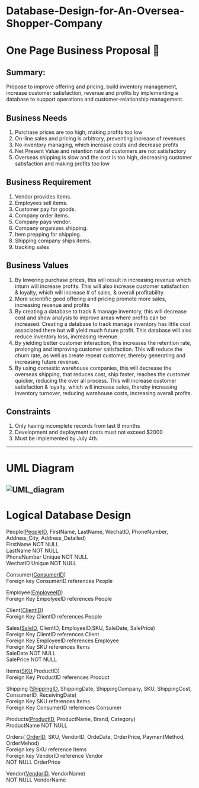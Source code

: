 # Database-Design-for-An-Oversea-Shopper-Company

# One Page Business Proposal   📝

## Summary: 
Propose to improve offering and pricing, build inventory management, increase
customer satisfaction, revenue and profits by implementing a database to support operations
and customer-relationship management.

## Business Needs
1. Purchase prices are too high, making profits too low
2. On-line sales and pricing is arbitrary, preventing increase of revenues
3. No inventory managing, which increase costs and decrease profits
4. Net Present Value and retention rate of customers are not satisfactory 
5. Overseas shipping is slow and the cost is too high, decreasing customer satisfaction and making profits too low 

## Business Requirement
 1. Vendor provides items.
 2. Employees sell items. 
 3. Customer pay for goods.
 4. Company order items.
 5.	Company pays vendor.
 6. Company organizes shipping.
 7. Item prepping for shipping.
 8. Shipping company ships items.
 9. tracking sales
 
 ## Business Values
1. By lowering purchase prices, this will result in increasing revenue which inturn will increase profits.  This will also increase customer satisfaction & loyalty, which will increase # of sales, & overall profitability.
2. More scientific good offering and pricing promote more sales, increasing revenue and profits
3. By creating a database to track & manage inventory, this will decrease cost and show analysis to improve areas where profits can be increased. Creating a database to track manage inventory has little cost associated there but will yield much future profit.  This database will also reduce inventory loss, increasing revenue.
4. By yielding better customer interaction, this increases the retention rate, prolonging and improving customer satisfaction.  This will reduce the churn rate, as well as create repeat customer, thereby generating and increasing future revenue.
5. By using domestic warehouse companies, this will decrease the overseas shipping, that reduces cost, ship faster, reaches the customer quicker, reducing the over all process.  This will increase customer satisfaction & loyalty, which will increase sales, thereby increasing inventory turnover, reducing warehouse costs, increasing overall profits.


 ##  Constraints
  1.  Only having incomplete records from last 8 months
  2.  Development and deployment costs must not exceed $2000
  3.  Must be implemented by July 4th.
 
  ----------------------------
  # UML Diagram
  ![UML_diagram](https://user-images.githubusercontent.com/52415101/95671982-a5644300-0b51-11eb-8524-9e10067cf87c.png)
 ----------------------------

# Logical Database Design

People(<ins>PeopleID</ins>, FirstName, LastName, WechatID, PhoneNumber, Address_City, Address_Detailed)\
       FirstName NOT NULL  
       LastName  NOT NULL  
       PhoneNumber Unique NOT NULL  
       WechatID Unique  NOT NULL  
       
Consumer(<ins>ConsumerID</ins>)  
       Foreign key ConsumerID    references  People
       
Employee(<ins>EmployeeID</ins>)  
       Foreign Key    EmpolyeeID references People
         
 Client(<ins>ClientID</ins>)  
        Foreign Key      ClientID references People

Sales(<ins>SaleID</ins>, ClientID, EmployeeID,SKU, SaleDate, SalePrice)    
      Foreign Key  ClientID  references  Client  
      Foreign Key  EmployeeID  references  Employee  
      Foreign Key  SKU  references  Items  
      SaleDate  NOT NULL  
      SalePrice  NOT NULL  
   
 Items(<ins>SKU</ins>,ProductID)  
        Foreign Key        ProductID      references   Product  

Shipping (<ins>ShippingID</ins>, ShippingDate, ShippingCompany, SKU, ShippingCost, ConsumerID, ReceivingDate)    
        Foreign Key          SKU             references    Items  
        Foreign Key         ConsumerID       references    Consumer    
       
 Products(<ins>ProductID</ins>, ProductName, Brand, Category)  
        ProductName          NOT NULL
        
 Orders( <ins>OrderID</ins>, SKU, VendorID, OrdeDate, OrderPrice, PaymentMethod, OrderMehod)   
        Foreign key         SKU reference        Items  
        Foreign key         VendorID         reference Vendor    
        NOT NULL           OrderPrice  
        
  Vendor(<ins>VendorID</ins>, VendorName)  
       NOT NULL VendorName


                       




  
  
  

   
   


